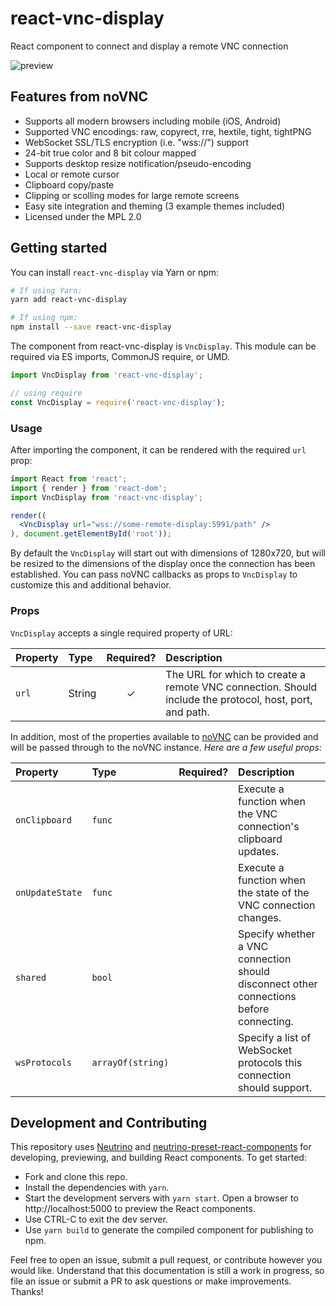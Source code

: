 # react-vnc-display

React component to connect and display a remote VNC connection

![preview](https://cldup.com/Hwphp8yUtt-3000x3000.png)

## Features from noVNC

* Supports all modern browsers including mobile (iOS, Android)
* Supported VNC encodings: raw, copyrect, rre, hextile, tight, tightPNG
* WebSocket SSL/TLS encryption (i.e. "wss://") support
* 24-bit true color and 8 bit colour mapped
* Supports desktop resize notification/pseudo-encoding
* Local or remote cursor
* Clipboard copy/paste
* Clipping or scolling modes for large remote screens
* Easy site integration and theming (3 example themes included)
* Licensed under the MPL 2.0

## Getting started

You can install `react-vnc-display` via Yarn or npm:

```bash
# If using Yarn:
yarn add react-vnc-display

# If using npm:
npm install --save react-vnc-display
```

The component from react-vnc-display is `VncDisplay`. This module can be required via ES imports, CommonJS require, or UMD.

```js
import VncDisplay from 'react-vnc-display';

// using require
const VncDisplay = require('react-vnc-display');
```

### Usage

After importing the component, it can be rendered with the required `url` prop:

```jsx
import React from 'react';
import { render } from 'react-dom';
import VncDisplay from 'react-vnc-display';

render((
  <VncDisplay url="wss://some-remote-display:5991/path" />
), document.getElementById('root'));
```

By default the `VncDisplay` will start out with dimensions of 1280x720, but will be resized to the dimensions of the
display once the connection has been established. You can pass noVNC callbacks as props to `VncDisplay` to customize
this and additional behavior.

### Props

`VncDisplay` accepts a single required property of URL:

| Property | Type | Required? | Description |
|:---|:---|:---:|:---|
| `url` | String | ✓ | The URL for which to create a remote VNC connection. Should include the protocol, host, port, and path. |

In addition, most of the properties available to [noVNC](https://github.com/novnc/noVNC)
can be provided and will be passed through to the noVNC instance. _Here are a few useful props:_

| Property | Type | Required? | Description |
|:---|:---|:---:|:---|
| `onClipboard` | `func` |  | Execute a function when the VNC connection's clipboard updates. |
| `onUpdateState` | `func` |  | Execute a function when the state of the VNC connection changes. |
| `shared` | `bool` |  | Specify whether a VNC connection should disconnect other connections before connecting. |
| `wsProtocols` | `arrayOf(string)` |  | Specify a list of WebSocket protocols this connection should support. |

## Development and Contributing

This repository uses [Neutrino](https://neutrino.js.org) and [neutrino-preset-react-components](https://github.com/eliperelman/neutrino-preset-react-components/)
for developing, previewing, and building React components. To get started:

- Fork and clone this repo.
- Install the dependencies with `yarn`.
- Start the development servers with `yarn start`. Open a browser to http://localhost:5000 to preview the React components.
- Use CTRL-C to exit the dev server.
- Use `yarn build` to generate the compiled component for publishing to npm.

Feel free to open an issue, submit a pull request, or contribute however you would like. Understand that this
documentation is still a work in progress, so file an issue or submit a PR to ask questions or make improvements.
Thanks!
